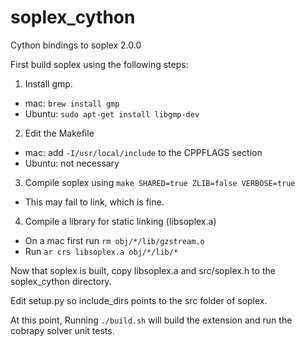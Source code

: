 soplex_cython
=============

Cython bindings to soplex 2.0.0

First build soplex using the following steps:

1. Install gmp.
  - mac: ```brew install gmp```
  - Ubuntu: ```sudo apt-get install libgmp-dev```
2. Edit the Makefile
 - mac: add ```-I/usr/local/include``` to the CPPFLAGS section
 - Ubuntu: not necessary
3. Compile soplex using ```make SHARED=true ZLIB=false VERBOSE=true```
 - This may fail to link, which is fine.
4. Compile a library for static linking (libsoplex.a)
 - On a mac first run ```rm obj/*/lib/gzstream.o``` 
 - Run ```ar crs libsoplex.a obj/*/lib/*```

Now that soplex is built, copy libsoplex.a and src/soplex.h to the
soplex_cython directory.

Edit setup.py so include_dirs points to the src folder of soplex.

At this point, Running ```./build.sh``` will build the extension and run the
cobrapy solver unit tests.
